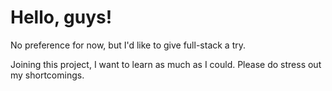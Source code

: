 # Hello, guys!

No preference for now, but I'd like to give full-stack a try.

Joining this project, I want to learn as much as I could. Please do stress out my shortcomings.
